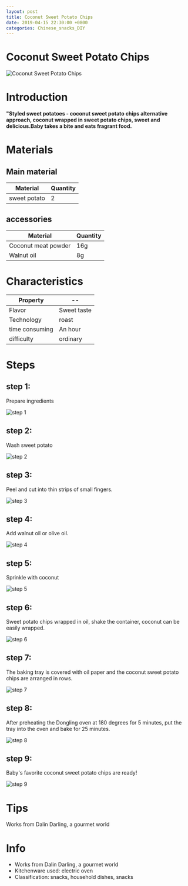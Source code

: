 ```yaml
---
layout: post
title: Coconut Sweet Potato Chips
date: 2019-04-15 22:30:00 +0800
categories: Chinese_snacks_DIY
---
```


# Coconut Sweet Potato Chips

![Coconut Sweet Potato Chips]({{site.baseurl}}/img/428442/428442.jpg)

# Introduction

**"Styled sweet potatoes - coconut sweet potato chips alternative approach, coconut wrapped in sweet potato chips, sweet and delicious.Baby takes a bite and eats fragrant food.**

# Materials


## Main material

Material|Quantity
--|--
sweet potato|2

## accessories

Material|Quantity
--|--
Coconut meat powder|16g
Walnut oil|8g

# Characteristics

Property|--
--|--
Flavor|Sweet taste
Technology|roast
time consuming|An hour
difficulty|ordinary

# Steps

## step 1:

Prepare ingredients

![step 1]({{site.baseurl}}/img/428442/1.jpg)

## step 2:

Wash sweet potato

![step 2]({{site.baseurl}}/img/428442/2.jpg)

## step 3:

Peel and cut into thin strips of small fingers.

![step 3]({{site.baseurl}}/img/428442/3.jpg)

## step 4:

Add walnut oil or olive oil.

![step 4]({{site.baseurl}}/img/428442/4.jpg)

## step 5:

Sprinkle with coconut

![step 5]({{site.baseurl}}/img/428442/5.jpg)

## step 6:

Sweet potato chips wrapped in oil, shake the container, coconut can be easily wrapped.

![step 6]({{site.baseurl}}/img/428442/6.jpg)

## step 7:

The baking tray is covered with oil paper and the coconut sweet potato chips are arranged in rows.

![step 7]({{site.baseurl}}/img/428442/7.jpg)

## step 8:

After preheating the Dongling oven at 180 degrees for 5 minutes, put the tray into the oven and bake for 25 minutes.

![step 8]({{site.baseurl}}/img/428442/8.jpg)

## step 9:

Baby's favorite coconut sweet potato chips are ready!

![step 9]({{site.baseurl}}/img/428442/9.jpg)

# Tips

Works from Dalin Darling, a gourmet world

# Info

- Works from Dalin Darling, a gourmet world
- Kitchenware used: electric oven
- Classification: snacks, household dishes, snacks